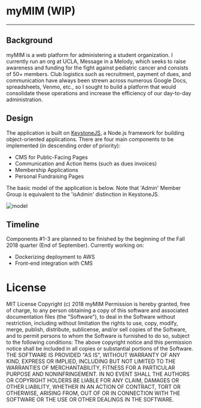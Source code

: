 # myMIM (WIP)
----
## Background
myMIM is a web platform for administering a student organization. I currently run an org at UCLA, Message in a Melody, which seeks to raise awareness and funding for the fight against pediatric cancer and consists of 50+ members. Club logistics such as recruitment, payment of dues, and communication have always been strewn across numerous Google Docs, spreadsheets, Venmo, etc., so I sought to build a platform that would consolidate these operations and increase the efficiency of our day-to-day administration.

## Design
The application is built on [KeystoneJS](https://keystonejs.com/), a Node.js framework for building object-oriented applications. There are four main components to be implemented (in descending order of priority):
- CMS for Public-Facing Pages
- Communication and Action Items (such as dues invoices)
- Membership Applications
- Personal Fundraising Pages

The basic model of the application is below. Note that 'Admin' Member Group is equivalent to the 'isAdmin' distinction in KeystoneJS.

![model](https://i.imgur.com/uLvF2To.png)

## Timeline
Components #1-3 are planned to be finished by the beginning of the Fall 2018 quarter (End of September). Currently working on:
- Dockerizing deployment to AWS
- Front-end integration with CMS

# License
MIT License
Copyright (c) 2018 myMIM
Permission is hereby granted, free of charge, to any person obtaining a copy of this software and associated documentation files (the "Software"), to deal in the Software without restriction, including without limitation the rights to use, copy, modify, merge, publish, distribute, sublicense, and/or sell copies of the Software, and to permit persons to whom the Software is furnished to do so, subject to the following conditions:
The above copyright notice and this permission notice shall be included in all copies or substantial portions of the Software.
THE SOFTWARE IS PROVIDED "AS IS", WITHOUT WARRANTY OF ANY KIND, EXPRESS OR IMPLIED, INCLUDING BUT NOT LIMITED TO THE WARRANTIES OF MERCHANTABILITY, FITNESS FOR A PARTICULAR PURPOSE AND NONINFRINGEMENT. IN NO EVENT SHALL THE AUTHORS OR COPYRIGHT HOLDERS BE LIABLE FOR ANY CLAIM, DAMAGES OR OTHER LIABILITY, WHETHER IN AN ACTION OF CONTRACT, TORT OR OTHERWISE, ARISING FROM, OUT OF OR IN CONNECTION WITH THE SOFTWARE OR THE USE OR OTHER DEALINGS IN THE SOFTWARE.
